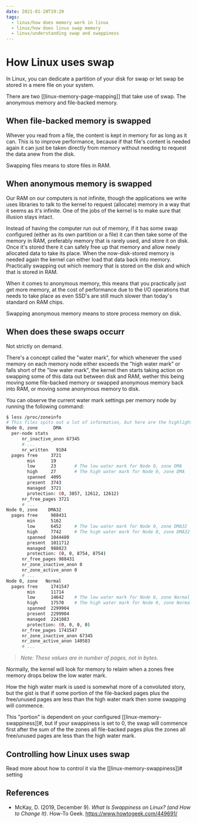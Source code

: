 ```yaml
---
date: 2021-01-20T19:29
tags: 
  - linux/how does memory work in linux
  - linux/how does linux swap memory
  - linux/understanding swap and swappiness
---
```


# How Linux uses swap

In Linux, you can dedicate a partition of your disk for swap or let swap be
stored in a mere file on your system.

There are two [[linux-memory-page-mapping]] that take use of swap. The anonymous memory
and file-backed memory.

## When file-backed memory is swapped

Whever you read from a file, the content is kept in memory for as long as it can.
This is to improve performance, because if that file's content is needed again it
can just be taken directly from memory without needing to request the data anew
from the disk.

Swapping files means to store files in RAM.

## When anonymous memory is swapped

Our RAM on our computers is not infinite, though the applications we write uses
libraries to talk to the kernel to request (allocate) memory in a way that it
seems as it's infinite. One of the jobs of the kernel is to make sure that
illusion stays intact.

Instead of having the computer run out of memory, if it has some swap configured
(either as its own partition or a file) it can then take some of the memory in
RAM, preferably memory that is rarely used, and store it on disk. Once it's
stored there it can safely free up that memory and allow newly allocated data to
take its place. When the now-disk-stored memory is needed again the kernel can
either load that data back into memory. Practically swapping out which memory
that is stored on the disk and which that is stored in RAM.

When it comes to anonymous memory, this means that you practically just get more
memory, at the cost of performance due to the I/O operations that needs to take
place as even SSD's are still much slower than today's standard on RAM chips.

Swapping anonymous memory means to store process memory on disk.

## When does these swaps occurr

Not strictly on demand.

There's a concept called the "water mark", for which whenever the used memory
on each memory node either exceeds the "high water mark" or falls short of the
"low water mark", the kernel then starts taking action on swapping some of this
data out between disk and RAM, wether this being moving some file-backed memory
or swapped anonymous memory back into RAM, or moving some anonymous memory to
disk.

You can observe the current water mark settings per memory node by running the
following command:

```sh
$ less /proc/zoneinfo
# This files spits out a lot of information, but here are the highlights:
Node 0, zone      DMA
  per-node stats
      nr_inactive_anon 67345
      # ...
      nr_written   9104
  pages free     3721
        min      19
        low      23       # The low water mark for Node 0, zone DMA
        high     27       # The high water mark for Node 0, zone DMA
        spanned  4095
        present  3743
        managed  3721
        protection: (0, 3857, 12612, 12612)
      nr_free_pages 3721
      # ...
Node 0, zone    DMA32
  pages free     988431
        min      5162
        low      6452     # The low water mark for Node 0, zone DMA32
        high     7742     # The high water mark for Node 0, zone DMA32
        spanned  1044480
        present  1011712
        managed  988823
        protection: (0, 0, 8754, 8754)
      nr_free_pages 988431
      nr_zone_inactive_anon 0
      nr_zone_active_anon 0
      # ...
Node 0, zone   Normal
  pages free     1741547
        min      11714
        low      14642    # The low water mark for Node 0, zone Normal
        high     17570    # The high water mark for Node 0, zone Normal
        spanned  2299904
        present  2299904
        managed  2241083
        protection: (0, 0, 0, 0)
      nr_free_pages 1741547
      nr_zone_inactive_anon 67345
      nr_zone_active_anon 140583
      # ...
```

> *Note: These values are in number of pages, not in bytes.*

Normally, the kernel will look for memory to relaim when a zones free memory
drops below the low water mark.

How the high water mark is used is somewhat more of a convoluted story, but the
gist is that if some portion of the file-backed pages plus the free/unused pages
are less than the high water mark then some swapping will commence.

This "portion" is dependent on your configured [[linux-memory-swappiness]]#, but if your
swappiness is set to 0, the swap will commence first after the sum of the the
zones all file-backed pages plus the zones all free/unused pages are less than
the high water mark.

## Controlling how Linux uses swap

Read more about how to control it via the [[linux-memory-swappiness]]# setting

## References

- McKay, D. (2019, December 9). *What Is Swappiness on Linux? (and How to Change
  It)*. How-To Geek. <https://www.howtogeek.com/449691/>
